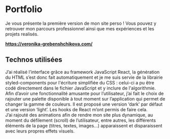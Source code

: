 # Portfolio

Je vous présente la première version de mon site perso ! 
Vous pouvez y retrouver mon parcours professionnel ainsi que mes expériences et les projets realisés.  

<strong>https://veronika-grebenshchikova.com/</strong>

## Technos utilisées

J’ai réalisé l’interface grâce au framework JavaScript React, la génération du HTML s’est donc fait automatiquement et je me suis servie de la librairie styled-components pour l'écriture simplifiée du CSS : celui-ci a pu être codé directement dans le fichier JavaScript et y inclure de l'algorithmie.<br/>
Afin d’avoir une fonctionnalité amusante pour l’utilisateur, j’ai fait le choix de rajouter une palette disponible à tout moment sur l’application qui permet de changer la gamme de couleurs. Il est proposé une version ‘dark’ par défaut et une version ‘light’. Les hooks de React m’ont permis de faire cela.<br/>
J’ai rajouté des animations afin de rendre mon site plus dynamique, au moment du défilement (scroll)  de l’utilisateur, entre autres,  les différents éléments de la page (titres, textes, images...) apparaissent et disparaissent avec leurs propres effets visuels.
